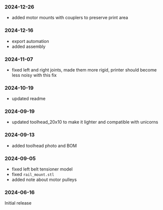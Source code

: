### 2024-12-26

- added motor mounts with couplers to preserve print area

### 2024-12-16

- export automation
- added assembly

### 2024-11-07

- fixed left and right joints, made them more rigid, printer should become less noisy with this fix

### 2024-10-19

- updated readme

### 2024-09-19

- updated toolhead_20x10 to make it lighter and compatible with unicorns

### 2024-09-13

- added toolhead photo and BOM

### 2024-09-05

- fixed left belt tensioner model
- fixed `rail_mount.stl`
- added note about motor pulleys


### 2024-06-16

Initial release